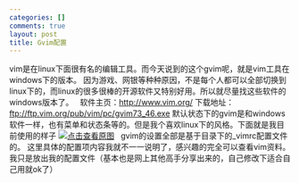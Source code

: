 ```yaml
--- 
categories: []
comments: true
layout: post
title: Gvim配置
---
```

vim是在linux下面很有名的编辑工具。而今天说到的这个gvim呢，就是vim工具在windows下的版本。
因为游戏、网银等种种原因，不是每个人都可以全部切换到linux下的，而linux的很多很棒的开源软件又特别好用。所以就尽量找这些软件的windows版本了。
 
软件主页：<a href="http://www.vim.org/">http://www.vim.org/</a>
下载地址：<a href="ftp://ftp.vim.org/pub/vim/pc/gvim73_46.exe">ftp://ftp.vim.org/pub/vim/pc/gvim73_46.exe</a>
默认状态下的gvim是和windows软件一样，也有菜单和状态条等的。但是我个喜欢linux下的风格。下面就是我目前使用的样子
<a id="ematt:51" href="/content/uploadfile/201110/fce3058a50cd9503739148285f64737520111031072549.jpg" target="_blank"><img border="0" alt="点击查看原图" src="/content/uploadfile/201110/thum-fce3058a50cd9503739148285f64737520111031072549.jpg"></a>  
gvim的设置全部是基于目录下的_vimrc配置文件的。
这里具体的配置项内容我就不一一说明了，感兴趣的完全可以查看vim资料。我只是放出我的配置文件（基本也是网上其他高手分享出来的，自己修改下适合自己用就ok了）
 
